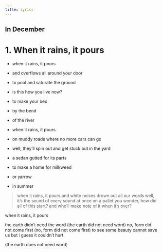 ```yaml
---
title: lyrics
---
```


## In December
# 1. When it rains, it pours

- when it rains, it pours
- and overflows all around your door
- to pool and saturate the ground
- is this how you live now?
- to make your bed 
- by the bend
- of the river
 
- when it rains, it pours 
- on muddy roads where no more cars can go
- well, they’ll spin out and get stuck out in the yard
- a sedan gutted for its parts
- to make a home for milkweed
- or yarrow 
- in summer

> when it rains, it pours
> and white noises drown out all our words
> well, it’s the sound of every sound at once
> on a pallet you wonder, how did all of this start?
> and who’ll make note of it
> when it’s over?

when it rains, it pours

the earth didn’t need the word
(the earth did not need word)
no, form did not come first
(no, form did not come first)
to see some beauty cannot save us
but i guess it couldn’t hurt

(the earth does not need word)
